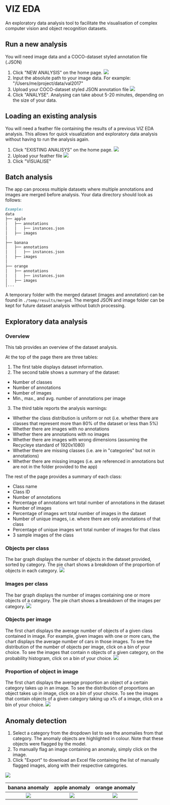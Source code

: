 # VIZ EDA
An exploratory data analysis tool to facilitate the visualisation of complex computer vision and object recognition datasets.  

## Run a new analysis
You will need image data and a COCO-dataset styled annotation file (.JSON)
1. Click "NEW ANALYSIS" on the home page.
![](assets/new_analysis.png)
2. Input the absolute path to your image data. For example: "/Users/me/project/data/val2017"
3. Upload your COCO-dataset styled JSON annotation file
![](assets/new_analysis_menu.png)
4. Click "ANALYSE". 
Analysing can take about 5-20 minutes, depending on the size of your data.

## Loading an existing analysis
You will need a feather file containing the results of a previous VIZ EDA analysis. This allows for quick visualization and exploratory data analysis without having to run the analysis again.

1. Click "EXISTING ANALISYS" on the home page.
![](assets/existing_analysis.png)
2. Upload your feather file
![](assets/existing_analysis_menu.png)
3. Click "VISUALISE"

## Batch analysis
The app can process multiple datasets where multiple annotations and images are merged before analysis. Your data
directory should look as follows:
```markdown
Example:
data
├── apple
│   ├── annotations
│   │   ├── instances.json
│   ├── images
│
├── banana
│   ├── annotations
│   │   ├── instances.json
│   ├── images
│
├── orange
│   ├── annotations
│   │   ├── instances.json
│   ├── images
│...
```
A temporary folder with the merged dataset (images and annotation) can be found in `./temp/results/merged`. The merged
JSON and image folder can be kept for future dataset analysis without batch processing.

## Exploratory data analysis

### Overview
This tab provides an overview of the dataset analysis.

At the top of the page there are three tables:
1. The first table displays dataset information.
2. The second table shows a summary of the dataset:
  * Number of classes
  * Number of annotations
  * Number of images
  * Min., max., and avg. number of annotations per image
3. The third table reports the analysis warnings: 
  * Whether the class distribution is uniform or not (i.e. whether there are classes that represent more than 80% of the dataset or less than 5%)
  * Whether there are images with no annotations
  * Whether there are annotations with no images
  * Whether there are images with wrong dimensions (assuming the Recycleye standard of 1920x1080)
  * Whether there are missing classes (i.e. are in "categories" but not in annotations)
  * Whether there are missing images (i.e. are referenced in annotations but are not in the folder provided to the app)

The rest of the page provides a summary of each class:
* Class name
* Class ID
* Number of annotations
* Percentage of annotations wrt total number of annotations in the dataset
* Number of images
* Percentage of images wrt total number of images in the dataset
* Number of unique images, i.e. where there are only annotations of that class
* Percentage of unique images wrt total number of images for that class
* 3 sample images of the class

### Objects per class
The bar graph displays the number of objects in the dataset provided, sorted by category. The pie chart shows a
breakdown of the proportion of objects in each category.
![](assets/objs_per_cat.png)

### Images per class
The bar graph displays the number of images containing one or more objects of a category. The pie chart shows a
breakdown of the images per category.
![](assets/imgs_per_cat.png)

### Objects per image
The first chart displays the average number of objects of a given class contained in image. For example, given images
with one or more cars, the chart displays the average number of cars in those images. To see the distribution of the
number of objects per image, click on a bin of your choice. To see the images that contain n objects of a given
category, on the probability histogram, click on a bin of your choice.
![](assets/objs_per_img.png)

### Proportion of object in image
The first chart displays the average proportion an object of a certain category takes up in an image. To see the
distribution of proportions an object takes up in image, click on a bin of your choice. To see the images that contain
objects of a given category taking up x% of a image, click on a bin of your choice.
![](assets/area_per_img.png)

## Anomaly detection
1. Select a category from the dropdown list to see the anomalies from that category. The anomaly objects are
highlighted in colour. Note that these objects were flagged by the model.
2. To manually flag an image containing an anomaly, simply click on the image.
3. Click "Export" to download an Excel file containing the list of manually flagged images, along with their respective
categories.

![](assets/anomalies.png)

banana anomaly             |  apple anomaly          |  orange anomaly
:-------------------------:|:-------------------------:|:-------------------------:
![](assets/banana.png)  |  ![](assets/apple.png) | ![](assets/orange.png)
